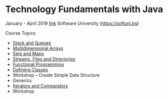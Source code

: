 # Technology Fundamentals with Java

January - April 2019 [link](https://softuni.bg/trainings/2239/technology-fundamentals-with-java-january-2019#lesson-10311)
Software University (https://softuni.bg)

Course Topics<br/>
*   [Stack and Queues](https://github.com/almanaha/SoftUni/tree/master/Java%20Advanced/StacksAndQueues)<br/>
*   [Multidimensional Arrays](https://https://github.com/almanaha/SoftUni/tree/master/Java%20Advanced/MultidimensionArrays)<br/>
*	[Sets and Maps](https://https://github.com/almanaha/SoftUni/tree/master/Java%20Advanced/SetsAndMaps)<br/>
*	[Streams, Files and Directories](https://github.com/Deianov/Java-Advanced/tree/master/src/D_StreamsFilesAndDirectories)<br/>
*	[Functional Programming](https://github.com/Deianov/Java-Advanced/tree/master/src/E_FunctionalProgramming)<br/>
*	[Defining Classes](https://github.com/Deianov/Java-Advanced/tree/master/src/F_DefiningClasses)<br/>
*	Workshop – Create Simple Data Structure<br/>
*	Generics<br/>
*	[Iterators and Comparators](https://github.com/almanaha/SoftUni/tree/master/Java%20Advanced/IteratorsAndComparators)<br/>
*	Workshop

